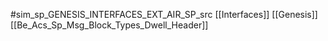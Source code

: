 #sim_sp_GENESIS_INTERFACES_EXT_AIR_SP_src
[[Interfaces]]
[[Genesis]]
[[Be_Acs_Sp_Msg_Block_Types_Dwell_Header]]
